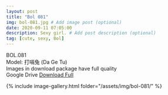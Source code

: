 ```yaml
---
layout: post
title: "Bol 081"
img: bol-081.jpg # Add image post (optional)
date: 2020-09-11 07:05:00
description: Sexy girl. # Add post description (optional)
tag: [cute, sexy, Bol]
---
```

BOL.081  
Model: 打嗝兔 (Da Ge Tu)                                               
Images in download package have full quality                    
Google Drive [Download Full](http://gestyy.com/eelYSa)

{% include image-gallery.html folder="/assets/img/bol-081/" %}
